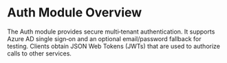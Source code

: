 # Auth Module Overview

The Auth module provides secure multi‑tenant authentication. It supports Azure AD single sign‑on
and an optional email/password fallback for testing. Clients obtain JSON Web Tokens (JWTs) that are
used to authorize calls to other services.
